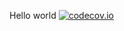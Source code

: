 Hello world
[![codecov.io](https://codecov.io/github/codecov-test/java-3/coverage.svg?branch=master)](https://codecov.io/github/codecov-test/java-3?branch=master)
